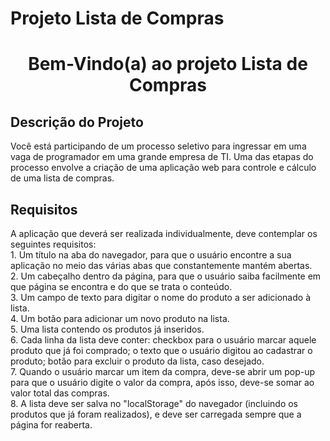 # Projeto Lista de Compras
<h1 align="center">Bem-Vindo(a) ao projeto Lista de Compras</h1>

## Descrição do Projeto
<p>Você está participando de um processo seletivo para ingressar em uma vaga de programador
em uma grande empresa de TI. Uma das etapas do processo envolve a criação de uma
aplicação web para controle e cálculo de uma lista de compras.
</p>

## Requisitos
<p>A aplicação que deverá ser realizada individualmente, deve contemplar os seguintes
requisitos:<br>
1. Um título na aba do navegador, para que o usuário encontre a sua aplicação no meio
das várias abas que constantemente mantém abertas.<br>
2. Um cabeçalho dentro da página, para que o usuário saiba facilmente em que página se
encontra e do que se trata o conteúdo.<br>
3. Um campo de texto para digitar o nome do produto a ser adicionado à lista.<br>
4. Um botão para adicionar um novo produto na lista.<br>
5. Uma lista contendo os produtos já inseridos.<br>
6. Cada linha da lista deve conter: checkbox para o usuário marcar aquele produto que já
foi comprado; o texto que o usuário digitou ao cadastrar o produto; botão para excluir
o produto da lista, caso desejado.<br>
7. Quando o usuário marcar um item da compra, deve-se abrir um pop-up para que o
usuário digite o valor da compra, após isso, deve-se somar ao valor total das compras.<br>
8. A lista deve ser salva no "localStorage" do navegador (incluindo os produtos que já
foram realizados), e deve ser carregada sempre que a página for reaberta.
</p>
